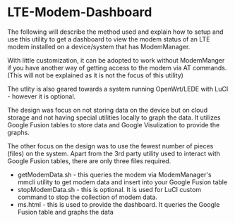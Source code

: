 # LTE-Modem-Dashboard
The following will describe the method used and explain how to setup and use this utility to get a dashboard to view the modem status of an LTE modem installed on a device/system that has ModemManager. 

With little customization, it can be adopted to work without ModemManger if you have another way of getting access to the modem via AT commands. (This will not be explained as it is not the focus of this utility)

The utlity is also geared towards a system running OpenWrt/LEDE with LuCI - however it is optional.

The design was focus on not storing data on the device but on cloud storage and not having special utilities locally to graph the data. It utilizes Google Fusion tables to store data and Google Visulization to provide the graphs.

The other focus on the design was to use the fewest number of pieces (files) on the system. Apart from the 3rd party utility used to interact with Google Fusion tables, there are only three files required.

* getModemData.sh - this queries the modem via ModemManager's mmcli utility to get modem data and insert into your Google Fusion table
* stopModemData.sh - this is optional. It is used for LuCI custom command to stop the collection of modem data.
* ms.html - this is used to provide the dashboard. It queries the Google Fusion table and graphs the data



